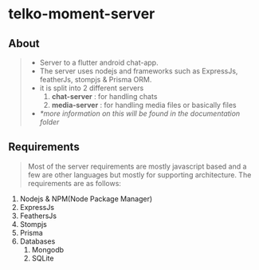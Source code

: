 # telko-moment-server

## About

> - Server to a flutter android chat-app.
> - The server uses nodejs and frameworks such as ExpressJs, featherJs, stompjs & Prisma ORM.
> - it is split into 2 different servers
>   1.   **chat-server** :   for handling chats
>   2.   **media-server** :  for handling media files or basically files
> - _*more information on this will be found in the documentation folder_

## Requirements

> Most of the server requirements are mostly javascript based and a few are other languages but mostly for supporting architecture.
> The requirements are as follows:
1.  Nodejs & NPM(Node Package Manager)
2.  ExpressJs
3.  FeathersJs
4.  Stompjs
5.  Prisma
6.  Databases
    1.  Mongodb
    2.  SQLite